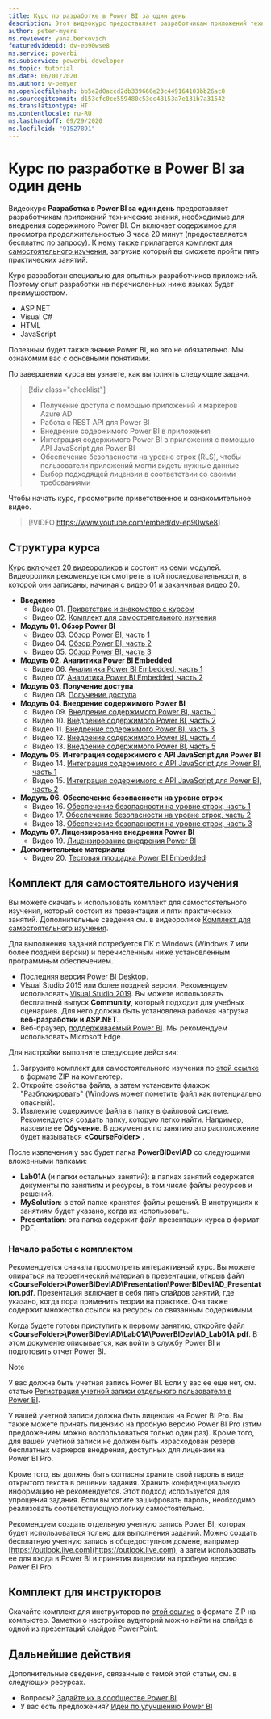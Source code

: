 ```yaml
---
title: Курс по разработке в Power BI за один день
description: Этот видеокурс предоставляет разработчикам приложений технические знания, необходимые для внедрения содержимого Power BI.
author: peter-myers
ms.reviewer: yana.berkovich
featuredvideoid: dv-ep90wse8
ms.service: powerbi
ms.subservice: powerbi-developer
ms.topic: tutorial
ms.date: 06/01/2020
ms.author: v-pemyer
ms.openlocfilehash: bb5e2d0accd2db339666e23c449164103bb26ac8
ms.sourcegitcommit: d153cfc0ce559480c53ec48153a7e131b7a31542
ms.translationtype: HT
ms.contentlocale: ru-RU
ms.lasthandoff: 09/29/2020
ms.locfileid: "91527891"
---
```

# <a name="power-bi-developer-in-a-day-course"></a>Курс по разработке в Power BI за один день

Видеокурс **Разработка в Power BI за один день** предоставляет разработчикам приложений технические знания, необходимые для внедрения содержимого Power BI. Он включает содержимое для просмотра продолжительностью 3 часа 20 минут (предоставляется бесплатно по запросу). К нему также прилагается [комплект для самостоятельного изучения](#self-study-kit), загрузив который вы сможете пройти пять практических занятий.

Курс разработан специально для опытных разработчиков приложений. Поэтому опыт разработки на перечисленных ниже языках будет преимуществом.

- ASP.NET
- Visual C#
- HTML
- JavaScript

Полезным будет также знание Power BI, но это не обязательно. Мы ознакомим вас с основными понятиями.

По завершении курса вы узнаете, как выполнять следующие задачи.

> [!div class="checklist"]
> - Получение доступа с помощью приложений и маркеров Azure AD
> - Работа с REST API для Power BI
> - Внедрение содержимого Power BI в приложения
> - Интеграция содержимого Power BI в приложения с помощью API JavaScript для Power BI
> - Обеспечение безопасности на уровне строк (RLS), чтобы пользователи приложений могли видеть нужные данные
> - Выбор подходящей лицензии в соответствии со своими требованиями

Чтобы начать курс, просмотрите приветственное и ознакомительное видео.

> [!VIDEO https://www.youtube.com/embed/dv-ep90wse8]

## <a name="course-outline"></a>Структура курса

[Курс включает 20 видеороликов](https://www.youtube.com/playlist?list=PL1N57mwBHtN1AGWHnJMhtvJCIG_IlC07D) и состоит из семи модулей. Видеоролики рекомендуется смотреть в той последовательности, в которой они записаны, начиная с видео 01 и заканчивая видео 20.

- **Введение**
  - Видео 01. [Приветствие и знакомство с курсом](https://www.youtube.com/watch?v=dv-ep90wse8&list=PL1N57mwBHtN1AGWHnJMhtvJCIG_IlC07D)
  - Видео 02. [Комплект для самостоятельного изучения](https://www.youtube.com/watch?v=X0P9Mdqx7sY&list=PL1N57mwBHtN1AGWHnJMhtvJCIG_IlC07D)
- **Модуль 01. Обзор Power BI**
  - Видео 03. [Обзор Power BI, часть 1](https://www.youtube.com/watch?v=LD3RlDdRi-0&list=PL1N57mwBHtN1AGWHnJMhtvJCIG_IlC07D)
  - Видео 04. [Обзор Power BI, часть 2](https://www.youtube.com/watch?v=jmHXlHI5hn0&list=PL1N57mwBHtN1AGWHnJMhtvJCIG_IlC07D)
  - Видео 05. [Обзор Power BI, часть 3](https://www.youtube.com/watch?v=uujSR_7cfL4&list=PL1N57mwBHtN1AGWHnJMhtvJCIG_IlC07D)
- **Модуль 02. Аналитика Power BI Embedded**
  - Видео 06. [Аналитика Power BI Embedded, часть 1](https://www.youtube.com/watch?v=2QBnfUwnuMk&list=PL1N57mwBHtN1AGWHnJMhtvJCIG_IlC07D)
  - Видео 07. [Аналитика Power BI Embedded, часть 2](https://www.youtube.com/watch?v=7Jda5x7Qe7Q&list=PL1N57mwBHtN1AGWHnJMhtvJCIG_IlC07D)
- **Модуль 03. Получение доступа**
  - Видео 08. [Получение доступа](https://www.youtube.com/watch?v=3dYCMTsDT3c&list=PL1N57mwBHtN1AGWHnJMhtvJCIG_IlC07D)
- **Модуль 04. Внедрение содержимого Power BI**
  - Видео 09. [Внедрение содержимого Power BI, часть 1](https://www.youtube.com/watch?v=caKS8PQJnyo&list=PL1N57mwBHtN1AGWHnJMhtvJCIG_IlC07D)
  - Видео 10. [Внедрение содержимого Power BI, часть 2](https://www.youtube.com/watch?v=XbYt8ZX3q9k&list=PL1N57mwBHtN1AGWHnJMhtvJCIG_IlC07D)
  - Видео 11. [Внедрение содержимого Power BI, часть 3](https://www.youtube.com/watch?v=mXmFrHuYVh8&list=PL1N57mwBHtN1AGWHnJMhtvJCIG_IlC07D)
  - Видео 12. [Внедрение содержимого Power BI, часть 4](https://www.youtube.com/watch?v=9YNm90K8FhA&list=PL1N57mwBHtN1AGWHnJMhtvJCIG_IlC07D)
  - Видео 13. [Внедрение содержимого Power BI, часть 5](https://www.youtube.com/watch?v=hnZ7IWHrMFU&list=PL1N57mwBHtN1AGWHnJMhtvJCIG_IlC07D)
- **Модуль 05. Интеграция содержимого с API JavaScript для Power BI**
  - Видео 14. [Интеграция содержимого с API JavaScript для Power BI, часть 1](https://www.youtube.com/watch?v=wmeEEHQmQqw&list=PL1N57mwBHtN1AGWHnJMhtvJCIG_IlC07D)
  - Видео 15. [Интеграция содержимого с API JavaScript для Power BI, часть 2](https://www.youtube.com/watch?v=TSEjZl0dGfM&list=PL1N57mwBHtN1AGWHnJMhtvJCIG_IlC07D)
- **Модуль 06. Обеспечение безопасности на уровне строк**
  - Видео 16. [Обеспечение безопасности на уровне строк, часть 1](https://www.youtube.com/watch?v=8O4hzGI8FFg&list=PL1N57mwBHtN1AGWHnJMhtvJCIG_IlC07D)
  - Видео 17. [Обеспечение безопасности на уровне строк, часть 2](https://www.youtube.com/watch?v=8mxg8LtLx4I&list=PL1N57mwBHtN1AGWHnJMhtvJCIG_IlC07D)
  - Видео 18. [Обеспечение безопасности на уровне строк, часть 3](https://www.youtube.com/watch?v=OdgtbIIM9pk&list=PL1N57mwBHtN1AGWHnJMhtvJCIG_IlC07D)
- **Модуль 07. Лицензирование внедрения Power BI**
  - Видео 19. [Лицензирование внедрения Power BI](https://www.youtube.com/watch?v=ipmip6ARnks&list=PL1N57mwBHtN1AGWHnJMhtvJCIG_IlC07D)
- **Дополнительные материалы**
  - Видео 20. [Тестовая площадка Power BI Embedded](https://www.youtube.com/watch?v=U3qeQRwWhRc&list=PL1N57mwBHtN1AGWHnJMhtvJCIG_IlC07D)

## <a name="self-study-kit"></a>Комплект для самостоятельного изучения

Вы можете скачать и использовать комплект для самостоятельного изучения, который состоит из презентации и пяти практических занятий. Дополнительные сведения см. в видеоролике [Комплект для самостоятельного изучения](https://www.youtube.com/watch?v=X0P9Mdqx7sY).

Для выполнения заданий потребуется ПК с Windows (Windows 7 или более поздней версии) и перечисленным ниже установленным программным обеспечением.

- Последняя версия [Power BI Desktop](../fundamentals/desktop-get-the-desktop.md).
- Visual Studio 2015 или более поздней версии. Рекомендуем использовать [Visual Studio 2019](https://visualstudio.microsoft.com/downloads/). Вы можете использовать бесплатный выпуск **Community**, который подходит для учебных сценариев. Для него должна быть установлена рабочая нагрузка **веб-разработки и ASP.NET**.
- Веб-браузер, [поддерживаемый Power BI](../fundamentals/power-bi-browsers.md). Мы рекомендуем использовать Microsoft Edge.

Для настройки выполните следующие действия:

1. Загрузите комплект для самостоятельного изучения по [этой ссылке](https://aka.ms/deviad-student) в формате ZIP на компьютер.
1. Откройте свойства файла, а затем установите флажок "Разблокировать" (Windows может пометить файл как потенциально опасный).
1. Извлеките содержимое файла в папку в файловой системе. Рекомендуется создать папку, которую легко найти. Например, назовите ее **Обучение**. В документах по занятию это расположение будет называться **&lt;CourseFolder&gt;** .

После извлечения у вас будет папка **PowerBIDevIAD** со следующими вложенными папками:

- **Lab01A** (и папки остальных занятий): в папках занятий содержатся документы по занятиям и ресурсы, в том числе файлы ресурсов и решений.
- **MySolution**: в этой папке хранятся файлы решений. В инструкциях к занятиям будет указано, когда их использовать.
- **Presentation**: эта папка содержит файл презентации курса в формат PDF.

### <a name="get-started-with-the-kit"></a>Начало работы с комплектом

Рекомендуется сначала просмотреть интерактивный курс. Вы можете опираться на теоретический материал в презентации, открыв файл **&lt;CourseFolder&gt;\\PowerBIDevIAD\Presentation\PowerBIDevIAD_Presentation.pdf**. Презентация включает в себя пять слайдов занятий, где указано, когда пора применить теории на практике. Она также содержит множество ссылок на ресурсы со связанным содержимым.

Когда будете готовы приступить к первому занятию, откройте файл **&lt;CourseFolder&gt;\PowerBIDevIAD\Lab01A\PowerBIDevIAD_Lab01A.pdf**. В этом документе описывается, как войти в службу Power BI и подготовить отчет Power BI.

> [!NOTE]
> У вас должна быть учетная запись Power BI. Если у вас ее еще нет, см. статью [Регистрация учетной записи отдельного пользователя в Power BI](../fundamentals/service-self-service-signup-for-power-bi.md).
>
> У вашей учетной записи должна быть лицензия на Power BI Pro. Вы также можете принять лицензию на пробную версию Power BI Pro (этим предложением можно воспользоваться только один раз). Кроме того, для вашей учетной записи не должен быть израсходован резерв бесплатных маркеров внедрения, доступных для лицензии на Power BI Pro.
>
> Кроме того, вы должны быть согласны хранить свой пароль в виде открытого текста в решении задания. Хранить конфиденциальную информацию не рекомендуется. Этот подход используется для упрощения задания. Если вы хотите зашифровать пароль, необходимо реализовать соответствующую логику самостоятельно.
>
> Рекомендуем создать отдельную учетную запись Power BI, которая будет использоваться только для выполнения заданий. Можно создать бесплатную учетную запись в общедоступном домене, например [https://outlook.live.com](https://outlook.live.com), а затем использовать ее для входа в Power BI и принятия лицензии на пробную версию Power BI Pro.

## <a name="instructor-kit"></a>Комплект для инструкторов

Скачайте комплект для инструкторов по [этой ссылке](https://aka.ms/deviad-instructor) в формате ZIP на компьютер. Заметки о настройке аудиторий можно найти на слайде в одной из презентаций слайдов PowerPoint.

## <a name="next-steps"></a>Дальнейшие действия

Дополнительные сведения, связанные с темой этой статьи, см. в следующих ресурсах.

- Вопросы? [Задайте их в сообществе Power BI](https://community.powerbi.com/).
- У вас есть предложения? [Идеи по улучшению Power BI](https://ideas.powerbi.com/)